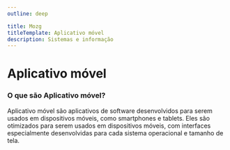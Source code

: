 ```yaml
---
outline: deep

title: Mozg
titleTemplate: Aplicativo móvel
description: Sistemas e informação
---
```


<mozg-card-tilted></mozg-card-tilted>

# Aplicativo móvel

### **O que são Aplicativo móvel?**

Aplicativo móvel são aplicativos de software desenvolvidos para serem usados em dispositivos móveis, como smartphones e tablets. Eles são otimizados para serem usados em dispositivos móveis, com interfaces especialmente desenvolvidas para cada sistema operacional e tamanho de tela.
